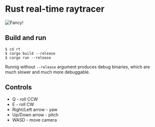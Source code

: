 Rust real-time raytracer
========================
![Fancy!](https://raw.githubusercontent.com/taptap/rt2/devel/doc/images/rt.png)

Build and run
-------------
```
$ cd rt
$ cargo build --release
$ cargo run --release
```

Runnig without `--release` argument produces debug binaries, which are much slower and much more debuggable.

Controls
--------

* Q - roll CCW
* E - roll CW
* Right/Left arrow - yaw
* Up/Down arrow - pitch
* WASD - move camera
